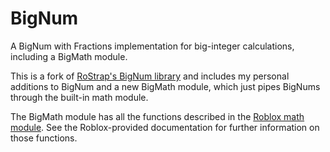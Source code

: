 # BigNum

A BigNum with Fractions implementation for big-integer calculations, including a BigMath module.

This is a fork of [RoStrap's BigNum library](https://github.com/RoStrap/Math) and includes my personal additions to BigNum and a new BigMath module, which just pipes BigNums through the built-in math module.

The BigMath module has all the functions described in the [Roblox math module](https://create.roblox.com/docs/reference/engine/libraries/math). See the Roblox-provided documentation for further information on those functions.

